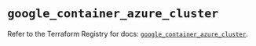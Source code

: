 # `google_container_azure_cluster`

Refer to the Terraform Registry for docs: [`google_container_azure_cluster`](https://registry.terraform.io/providers/hashicorp/google/6.28.0/docs/resources/container_azure_cluster).
